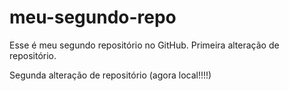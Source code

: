 # meu-segundo-repo
Esse é meu segundo repositório no GitHub.
Primeira alteração de repositório.

Segunda alteração de repositório (agora local!!!!)
